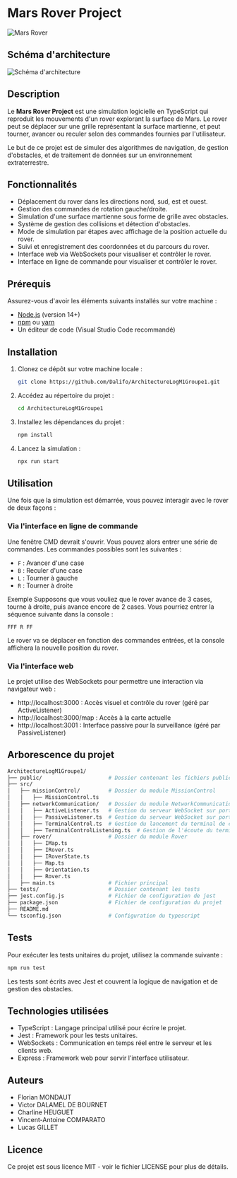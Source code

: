 # Mars Rover Project

![Mars Rover](https://lejournal.cnrs.fr/sites/default/files/styles/visuel_principal/public/assets/images/perseverance_mars_vp.jpg)

## Schéma d'architecture

![Schéma d'architecture](./public/Schéma%20Groupe%201.png)

## Description

Le **Mars Rover Project** est une simulation logicielle en TypeScript qui reproduit les mouvements d'un rover explorant la surface de Mars. Le rover peut se déplacer sur une grille représentant la surface martienne, et peut tourner, avancer ou reculer selon des commandes fournies par l'utilisateur. 

Le but de ce projet est de simuler des algorithmes de navigation, de gestion d'obstacles, et de traitement de données sur un environnement extraterrestre.

## Fonctionnalités

- Déplacement du rover dans les directions nord, sud, est et ouest.
- Gestion des commandes de rotation gauche/droite.
- Simulation d'une surface martienne sous forme de grille avec obstacles.
- Système de gestion des collisions et détection d'obstacles.
- Mode de simulation par étapes avec affichage de la position actuelle du rover.
- Suivi et enregistrement des coordonnées et du parcours du rover.
- Interface web via WebSockets pour visualiser et contrôler le rover.
- Interface en ligne de commande pour visualiser et contrôler le rover.

## Prérequis

Assurez-vous d'avoir les éléments suivants installés sur votre machine :

- [Node.js](https://nodejs.org/) (version 14+)
- [npm](https://www.npmjs.com/) ou [yarn](https://yarnpkg.com/)
- Un éditeur de code (Visual Studio Code recommandé)

## Installation

1. Clonez ce dépôt sur votre machine locale :

   ```bash
   git clone https://github.com/Dalifo/ArchitectureLogM1Groupe1.git
   ```
   
2. Accédez au répertoire du projet :
    ```bash
    cd ArchitectureLogM1Groupe1
    ```

3. Installez les dépendances du projet :

    ```bash
    npm install
    ```

4. Lancez la simulation :
    ```bash
   npx run start
    ```

## Utilisation
Une fois que la simulation est démarrée, vous pouvez interagir avec le rover de deux façons :

### Via l'interface en ligne de commande
Une fenêtre CMD devrait s'ouvrir. Vous pouvez alors entrer une série de commandes. Les commandes possibles sont les suivantes :

- ```F``` : Avancer d'une case
- ```B``` : Reculer d'une case
- ```L``` : Tourner à gauche
- ```R``` : Tourner à droite

Exemple
Supposons que vous vouliez que le rover avance de 3 cases, tourne à droite, puis avance encore de 2 cases. Vous pourriez entrer la séquence suivante dans la console :

```nginx
FFF R FF
```

Le rover va se déplacer en fonction des commandes entrées, et la console affichera la nouvelle position du rover.

### Via l'interface web
Le projet utilise des WebSockets pour permettre une interaction via navigateur web :

- http://localhost:3000 : Accès visuel et contrôle du rover (géré par ActiveListener)
- http://localhost:3000/map : Accès à la carte actuelle
- http://localhost:3001 : Interface passive pour la surveillance (géré par PassiveListener)

## Arborescence du projet
```bash
ArchitectureLogM1Groupe1/
├── public/                     # Dossier contenant les fichiers publics
├── src/
│   ├── missionControl/         # Dossier du module MissionControl
│   │   ├── MissionControl.ts
│   ├── networkCommunication/   # Dossier du module NetworkCommunication
│   │   ├── ActiveListener.ts   # Gestion du serveur WebSocket sur port 3000
│   │   ├── PassiveListener.ts  # Gestion du serveur WebSocket sur port 3001
│   │   ├── TerminalControl.ts  # Gestion du lancement du terminal de contrôle
│   │   ├── TerminalControlListening.ts  # Gestion de l'écoute du terminal de contrôle à l'aide des websockets
│   ├── rover/                  # Dossier du module Rover
│   │   ├── IMap.ts
│   │   ├── IRover.ts
│   │   ├── IRoverState.ts
│   │   ├── Map.ts
│   │   ├── Orientation.ts
│   │   ├── Rover.ts
│   ├── main.ts                 # Fichier principal
├── tests/                      # Dossier contenant les tests
├── jest.config.js              # Fichier de configuration de jest
├── package.json                # Fichier de configuration du projet
├── README.md              
└── tsconfig.json               # Configuration du typescript
```

## Tests
Pour exécuter les tests unitaires du projet, utilisez la commande suivante :

```bash
npm run test
```
Les tests sont écrits avec Jest et couvrent la logique de navigation et de gestion des obstacles.

## Technologies utilisées
- TypeScript : Langage principal utilisé pour écrire le projet.
- Jest : Framework pour les tests unitaires.
- WebSockets : Communication en temps réel entre le serveur et les clients web.
- Express : Framework web pour servir l'interface utilisateur.

## Auteurs
- Florian MONDAUT
- Victor DALAMEL DE BOURNET
- Charline HEUGUET
- Vincent-Antoine COMPARATO
- Lucas GILLET

## Licence
Ce projet est sous licence MIT - voir le fichier LICENSE pour plus de détails.